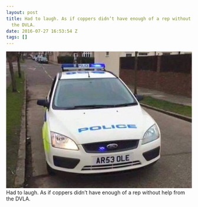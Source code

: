 ```yaml
---
layout: post
title: Had to laugh. As if coppers didn’t have enough of a rep without help from
  the DVLA.
date: 2016-07-27 16:53:54 Z
tags: []
---
```

![](/media/2016/07/148054784072.jpg)
Had to laugh. As if coppers didn’t have enough of a rep without help from the DVLA.
